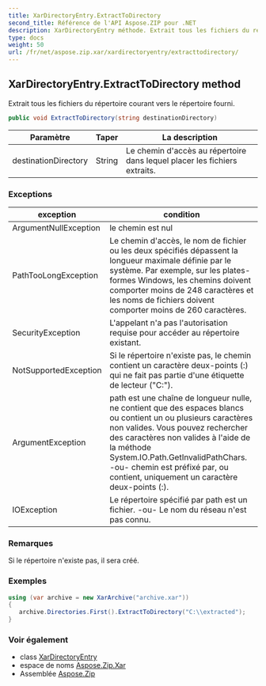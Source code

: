 ```yaml
---
title: XarDirectoryEntry.ExtractToDirectory
second_title: Référence de l'API Aspose.ZIP pour .NET
description: XarDirectoryEntry méthode. Extrait tous les fichiers du répertoire courant vers le répertoire fourni.
type: docs
weight: 50
url: /fr/net/aspose.zip.xar/xardirectoryentry/extracttodirectory/
---
```

## XarDirectoryEntry.ExtractToDirectory method

Extrait tous les fichiers du répertoire courant vers le répertoire fourni.

```csharp
public void ExtractToDirectory(string destinationDirectory)
```

| Paramètre | Taper | La description |
| --- | --- | --- |
| destinationDirectory | String | Le chemin d'accès au répertoire dans lequel placer les fichiers extraits. |

### Exceptions

| exception | condition |
| --- | --- |
| ArgumentNullException | le chemin est nul |
| PathTooLongException | Le chemin d'accès, le nom de fichier ou les deux spécifiés dépassent la longueur maximale définie par le système. Par exemple, sur les plates-formes Windows, les chemins doivent comporter moins de 248 caractères et les noms de fichiers doivent comporter moins de 260 caractères. |
| SecurityException | L'appelant n'a pas l'autorisation requise pour accéder au répertoire existant. |
| NotSupportedException | Si le répertoire n'existe pas, le chemin contient un caractère deux-points (:) qui ne fait pas partie d'une étiquette de lecteur ("C:\"). |
| ArgumentException | path est une chaîne de longueur nulle, ne contient que des espaces blancs ou contient un ou plusieurs caractères non valides. Vous pouvez rechercher des caractères non valides à l'aide de la méthode System.IO.Path.GetInvalidPathChars. -ou- chemin est préfixé par, ou contient, uniquement un caractère deux-points (:). |
| IOException | Le répertoire spécifié par path est un fichier. -ou- Le nom du réseau n'est pas connu. |

### Remarques

Si le répertoire n'existe pas, il sera créé.

### Exemples

```csharp
using (var archive = new XarArchive("archive.xar")) 
{
   archive.Directories.First().ExtractToDirectory("C:\\extracted");
}
```

### Voir également

* class [XarDirectoryEntry](../)
* espace de noms [Aspose.Zip.Xar](../../xardirectoryentry/)
* Assemblée [Aspose.Zip](../../../)


